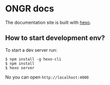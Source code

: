 # ONGR docs

The documentation site is built with [hexo](http://hexo.io/).

## How to start development env?

To start a dev server run:

```
$ npm install -g hexo-cli
$ npm install
$ hexo server
```

No you can open `http://localhost:4000`